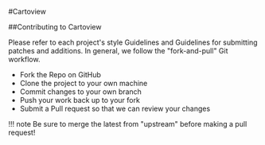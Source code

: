 #Cartoview

##Contributing to Cartoview

Please refer to each project's style Guidelines and Guidelines for submitting patches and additions. In general, we follow the "fork-and-pull" Git workflow.

- Fork the Repo on GitHub
- Clone the project to your own machine
- Commit changes to your own branch
- Push your work back up to your fork
- Submit a Pull request so that we can review your changes


!!! note
	Be sure to merge the latest from "upstream" before making a pull request!
